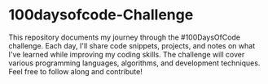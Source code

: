 # 100daysofcode-Challenge
This repository documents my journey through the #100DaysOfCode challenge. Each day, I'll share code snippets, projects, and notes on what I've learned while improving my coding skills. The challenge will cover various programming languages, algorithms, and development techniques. Feel free to follow along and contribute!
